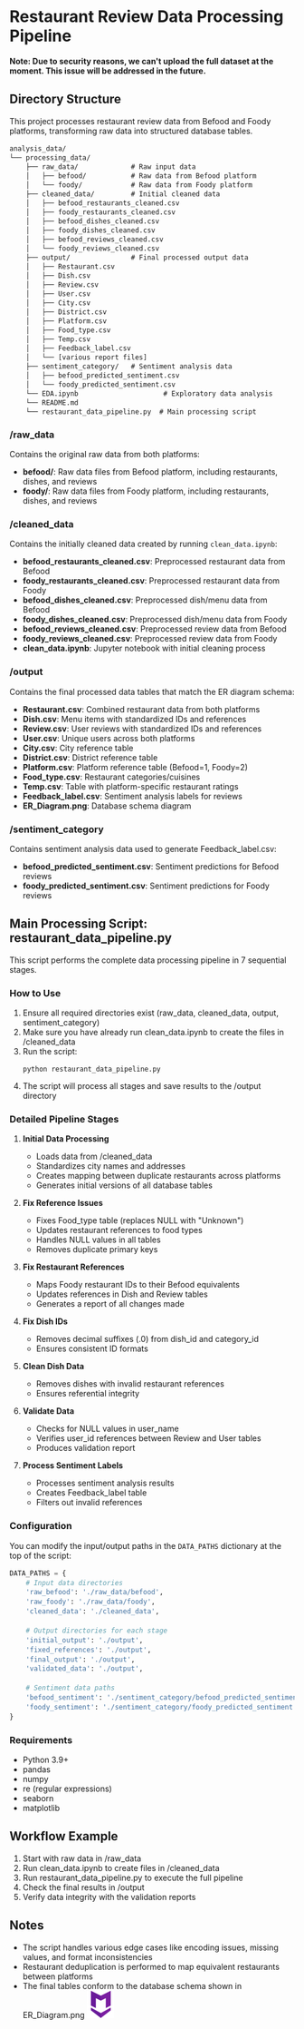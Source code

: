 # Restaurant Review Data Processing Pipeline
**Note: Due to security reasons, we can't upload the full dataset at the moment. This issue will be addressed in the future.**
## Directory Structure

This project processes restaurant review data from Befood and Foody platforms, transforming raw data into structured database tables.
```
analysis_data/
└── processing_data/
    ├── raw_data/             # Raw input data
    │   ├── befood/           # Raw data from Befood platform
    │   └── foody/            # Raw data from Foody platform
    ├── cleaned_data/         # Initial cleaned data
    │   ├── befood_restaurants_cleaned.csv
    │   ├── foody_restaurants_cleaned.csv
    │   ├── befood_dishes_cleaned.csv
    │   ├── foody_dishes_cleaned.csv
    │   ├── befood_reviews_cleaned.csv
    │   └── foody_reviews_cleaned.csv
    ├── output/               # Final processed output data
    │   ├── Restaurant.csv
    │   ├── Dish.csv
    │   ├── Review.csv
    │   ├── User.csv
    │   ├── City.csv
    │   ├── District.csv
    │   ├── Platform.csv
    │   ├── Food_type.csv
    │   ├── Temp.csv
    │   ├── Feedback_label.csv
    │   └── [various report files]
    ├── sentiment_category/   # Sentiment analysis data
    │   ├── befood_predicted_sentiment.csv
    │   └── foody_predicted_sentiment.csv
    └── EDA.ipynb                     # Exploratory data analysis
    └── README.md
    └── restaurant_data_pipeline.py  # Main processing script
```

### /raw_data
Contains the original raw data from both platforms:
- **befood/**: Raw data files from Befood platform, including restaurants, dishes, and reviews
- **foody/**: Raw data files from Foody platform, including restaurants, dishes, and reviews

### /cleaned_data
Contains the initially cleaned data created by running `clean_data.ipynb`:
- **befood_restaurants_cleaned.csv**: Preprocessed restaurant data from Befood
- **foody_restaurants_cleaned.csv**: Preprocessed restaurant data from Foody
- **befood_dishes_cleaned.csv**: Preprocessed dish/menu data from Befood
- **foody_dishes_cleaned.csv**: Preprocessed dish/menu data from Foody
- **befood_reviews_cleaned.csv**: Preprocessed review data from Befood
- **foody_reviews_cleaned.csv**: Preprocessed review data from Foody
- **clean_data.ipynb**: Jupyter notebook with initial cleaning process

### /output
Contains the final processed data tables that match the ER diagram schema:
- **Restaurant.csv**: Combined restaurant data from both platforms
- **Dish.csv**: Menu items with standardized IDs and references
- **Review.csv**: User reviews with standardized IDs and references
- **User.csv**: Unique users across both platforms
- **City.csv**: City reference table
- **District.csv**: District reference table
- **Platform.csv**: Platform reference table (Befood=1, Foody=2)
- **Food_type.csv**: Restaurant categories/cuisines
- **Temp.csv**: Table with platform-specific restaurant ratings
- **Feedback_label.csv**: Sentiment analysis labels for reviews
- **ER_Diagram.png**: Database schema diagram

### /sentiment_category
Contains sentiment analysis data used to generate Feedback_label.csv:
- **befood_predicted_sentiment.csv**: Sentiment predictions for Befood reviews
- **foody_predicted_sentiment.csv**: Sentiment predictions for Foody reviews

## Main Processing Script: restaurant_data_pipeline.py

This script performs the complete data processing pipeline in 7 sequential stages.

### How to Use

1. Ensure all required directories exist (raw_data, cleaned_data, output, sentiment_category)
2. Make sure you have already run clean_data.ipynb to create the files in /cleaned_data
3. Run the script:
   ```
   python restaurant_data_pipeline.py
   ```
4. The script will process all stages and save results to the /output directory

### Detailed Pipeline Stages

1. **Initial Data Processing**
   - Loads data from /cleaned_data
   - Standardizes city names and addresses
   - Creates mapping between duplicate restaurants across platforms
   - Generates initial versions of all database tables

2. **Fix Reference Issues**
   - Fixes Food_type table (replaces NULL with "Unknown")
   - Updates restaurant references to food types
   - Handles NULL values in all tables
   - Removes duplicate primary keys

3. **Fix Restaurant References**
   - Maps Foody restaurant IDs to their Befood equivalents
   - Updates references in Dish and Review tables
   - Generates a report of all changes made

4. **Fix Dish IDs**
   - Removes decimal suffixes (.0) from dish_id and category_id
   - Ensures consistent ID formats

5. **Clean Dish Data**
   - Removes dishes with invalid restaurant references
   - Ensures referential integrity

6. **Validate Data**
   - Checks for NULL values in user_name
   - Verifies user_id references between Review and User tables
   - Produces validation report

7. **Process Sentiment Labels**
   - Processes sentiment analysis results
   - Creates Feedback_label table
   - Filters out invalid references

### Configuration

You can modify the input/output paths in the `DATA_PATHS` dictionary at the top of the script:

```python
DATA_PATHS = {
    # Input data directories
    'raw_befood': './raw_data/befood',
    'raw_foody': './raw_data/foody',
    'cleaned_data': './cleaned_data',
    
    # Output directories for each stage
    'initial_output': './output',
    'fixed_references': './output',
    'final_output': './output',
    'validated_data': './output',
    
    # Sentiment data paths
    'befood_sentiment': './sentiment_category/befood_predicted_sentiment.csv',
    'foody_sentiment': './sentiment_category/foody_predicted_sentiment.csv',
}
```

### Requirements

- Python 3.9+
- pandas
- numpy
- re (regular expressions)
- seaborn
- matplotlib

## Workflow Example

1. Start with raw data in /raw_data
2. Run clean_data.ipynb to create files in /cleaned_data
3. Run restaurant_data_pipeline.py to execute the full pipeline
4. Check the final results in /output
5. Verify data integrity with the validation reports

## Notes
- The script handles various edge cases like encoding issues, missing values, and format inconsistencies
- Restaurant deduplication is performed to map equivalent restaurants between platforms
- The final tables conform to the database schema shown in ER_Diagram.png 
![alt text](https://github.com/adam-p/markdown-here/raw/master/src/common/images/icon48.png "ER Diagram")